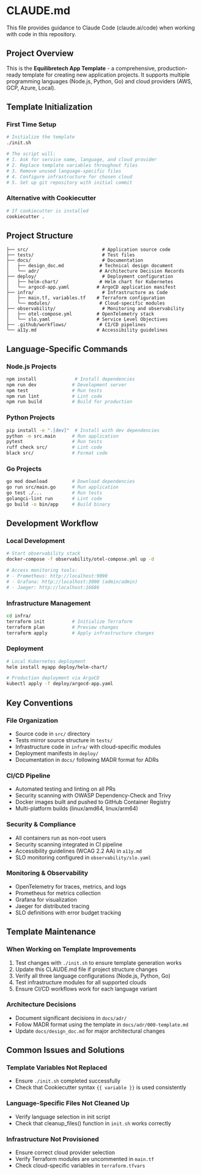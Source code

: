 # CLAUDE.md

This file provides guidance to Claude Code (claude.ai/code) when working with code in this repository.

## Project Overview

This is the **Equilibretech App Template** - a comprehensive, production-ready template for creating new application projects. It supports multiple programming languages (Node.js, Python, Go) and cloud providers (AWS, GCP, Azure, Local).

## Template Initialization

### First Time Setup
```bash
# Initialize the template
./init.sh

# The script will:
# 1. Ask for service name, language, and cloud provider
# 2. Replace template variables throughout files
# 3. Remove unused language-specific files
# 4. Configure infrastructure for chosen cloud
# 5. Set up git repository with initial commit
```

### Alternative with Cookiecutter
```bash
# If cookiecutter is installed
cookiecutter .
```

## Project Structure

```
├── src/                           # Application source code
├── tests/                         # Test files
├── docs/                          # Documentation
│   ├── design_doc.md             # Technical design document
│   └── adr/                      # Architecture Decision Records
├── deploy/                        # Deployment configuration
│   ├── helm-chart/               # Helm chart for Kubernetes
│   └── argocd-app.yaml          # ArgoCD application manifest
├── infra/                         # Infrastructure as Code
│   ├── main.tf, variables.tf    # Terraform configuration
│   └── modules/                  # Cloud-specific modules
├── observability/                 # Monitoring and observability
│   ├── otel-compose.yml         # OpenTelemetry stack
│   └── slo.yaml                 # Service Level Objectives
├── .github/workflows/            # CI/CD pipelines
└── a11y.md                      # Accessibility guidelines
```

## Language-Specific Commands

### Node.js Projects
```bash
npm install              # Install dependencies
npm run dev             # Development server
npm test                # Run tests
npm run lint            # Lint code
npm run build           # Build for production
```

### Python Projects  
```bash
pip install -e ".[dev]"  # Install with dev dependencies
python -m src.main      # Run application
pytest                  # Run tests
ruff check src/         # Lint code
black src/              # Format code
```

### Go Projects
```bash
go mod download         # Download dependencies
go run src/main.go      # Run application
go test ./...           # Run tests
golangci-lint run       # Lint code
go build -o bin/app     # Build binary
```

## Development Workflow

### Local Development
```bash
# Start observability stack
docker-compose -f observability/otel-compose.yml up -d

# Access monitoring tools:
# - Prometheus: http://localhost:9090
# - Grafana: http://localhost:3000 (admin/admin)
# - Jaeger: http://localhost:16686
```

### Infrastructure Management
```bash
cd infra/
terraform init          # Initialize Terraform
terraform plan          # Preview changes
terraform apply         # Apply infrastructure changes
```

### Deployment
```bash
# Local Kubernetes deployment
helm install myapp deploy/helm-chart/

# Production deployment via ArgoCD
kubectl apply -f deploy/argocd-app.yaml
```

## Key Conventions

### File Organization
- Source code in `src/` directory
- Tests mirror source structure in `tests/`
- Infrastructure code in `infra/` with cloud-specific modules
- Deployment manifests in `deploy/`
- Documentation in `docs/` following MADR format for ADRs

### CI/CD Pipeline
- Automated testing and linting on all PRs
- Security scanning with OWASP Dependency-Check and Trivy
- Docker images built and pushed to GitHub Container Registry
- Multi-platform builds (linux/amd64, linux/arm64)

### Security & Compliance
- All containers run as non-root users
- Security scanning integrated in CI pipeline
- Accessibility guidelines (WCAG 2.2 AA) in `a11y.md`
- SLO monitoring configured in `observability/slo.yaml`

### Monitoring & Observability
- OpenTelemetry for traces, metrics, and logs
- Prometheus for metrics collection
- Grafana for visualization
- Jaeger for distributed tracing
- SLO definitions with error budget tracking

## Template Maintenance

### When Working on Template Improvements
1. Test changes with `./init.sh` to ensure template generation works
2. Update this CLAUDE.md file if project structure changes
3. Verify all three language configurations (Node.js, Python, Go)
4. Test infrastructure modules for all supported clouds
5. Ensure CI/CD workflows work for each language variant

### Architecture Decisions
- Document significant decisions in `docs/adr/`
- Follow MADR format using the template in `docs/adr/000-template.md`
- Update `docs/design_doc.md` for major architectural changes

## Common Issues and Solutions

### Template Variables Not Replaced
- Ensure `./init.sh` completed successfully
- Check that Cookiecutter syntax `{{ variable }}` is used consistently

### Language-Specific Files Not Cleaned Up
- Verify language selection in init script
- Check that cleanup_files() function in `init.sh` works correctly

### Infrastructure Not Provisioned
- Ensure correct cloud provider selection
- Verify Terraform modules are uncommented in `main.tf`
- Check cloud-specific variables in `terraform.tfvars`